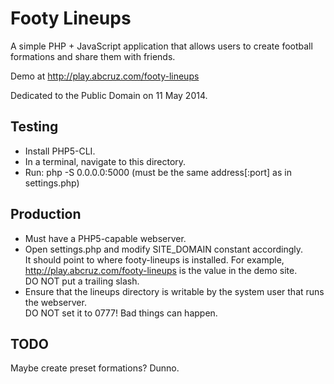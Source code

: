 Footy Lineups
=============

A simple PHP + JavaScript application that allows users to create football formations and share them with friends.

Demo at http://play.abcruz.com/footy-lineups

Dedicated to the Public Domain on 11 May 2014.

Testing
-------

* Install PHP5-CLI.
* In a terminal, navigate to this directory.
* Run: php -S 0.0.0.0:5000 (must be the same address[:port] as in settings.php)

Production
----------

* Must have a PHP5-capable webserver.
* Open settings.php and modify SITE_DOMAIN constant accordingly.  
  It should point to where footy-lineups is installed. For example,  
  http://play.abcruz.com/footy-lineups is the value in the demo site.  
  DO NOT put a trailing slash.
* Ensure that the lineups directory is writable by the system user that runs the webserver.  
  DO NOT set it to 0777! Bad things can happen.

TODO
----

Maybe create preset formations? Dunno.

